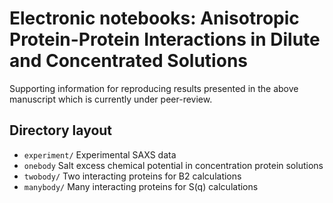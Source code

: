 # Electronic notebooks: Anisotropic Protein-Protein Interactions in Dilute and Concentrated Solutions

Supporting information for reproducing results presented in the above manuscript which is currently
under peer-review.

## Directory layout

- `experiment/` Experimental SAXS data
- `onebody` Salt excess chemical potential in concentration protein solutions
- `twobody/` Two interacting proteins for B2 calculations
- `manybody/` Many interacting proteins for S(q) calculations
